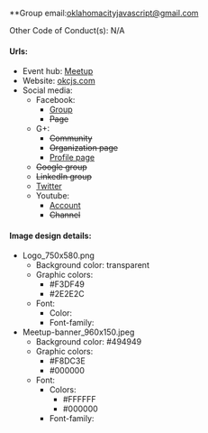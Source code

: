 **Group email:oklahomacityjavascript@gmail.com

Other Code of Conduct(s): N/A

#### Urls:
  - Event hub: [Meetup](https://www.meetup.com/OKC-js/)
  - Website: [okcjs.com](http://okcjs.com/)
  - Social media:
    - Facebook:
      - [Group](https://www.facebook.com/groups/155822154544231/)
      - ~~Page~~
    - G+:
      - ~~Community~~
      - ~~Organization page~~
      - [Profile page](https://plus.google.com/105091596549912420394)
    - ~~Google group~~
    - ~~LinkedIn group~~
    - [Twitter](https://twitter.com/okcjs)
    - Youtube:
      - [Account](https://www.youtube.com/user/OKCjs)
      - ~~Channel~~

#### Image design details:
- Logo_750x580.png
  - Background color: transparent
  - Graphic colors:
    - #F3DF49
    - #2E2E2C
  - Font:
    - Color:
    - Font-family:
- Meetup-banner_960x150.jpeg
  - Background color: #494949
  - Graphic colors:
    - #F8DC3E
    - #000000
  - Font:
    - Colors:
      - #FFFFFF
      - #000000
    - Font-family:
